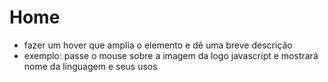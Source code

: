 # Home
- fazer um hover que amplia o elemento e dê uma breve descrição
- exemplo: passe o mouse sobre a imagem da logo javascript e mostrará nome da linguagem e seus usos